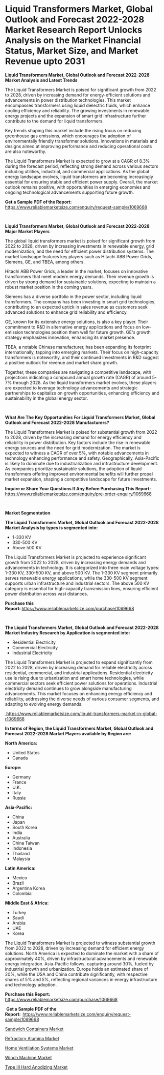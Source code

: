 <p><h1>Liquid Transformers Market, Global Outlook and Forecast 2022-2028 Market Research Report Unlocks Analysis on the Market Financial Status, Market Size, and Market Revenue upto 2031</h1></p><p><strong>Liquid Transformers Market, Global Outlook and Forecast 2022-2028 Market Analysis and Latest Trends</strong></p>
<p><p>The Liquid Transformers Market is poised for significant growth from 2022 to 2028, driven by increasing demand for energy-efficient solutions and advancements in power distribution technologies. This market encompasses transformers using liquid dielectric fluids, which enhance cooling efficiency and reliability. The growing investments in renewable energy projects and the expansion of smart grid infrastructure further contribute to the demand for liquid transformers.</p><p>Key trends shaping this market include the rising focus on reducing greenhouse gas emissions, which encourages the adoption of environmentally friendly transformer solutions. Innovations in materials and designs aimed at improving performance and reducing operational costs are also noteworthy. </p><p>The Liquid Transformers Market is expected to grow at a CAGR of 8.3% during the forecast period, reflecting strong demand across various sectors including utilities, industrial, and commercial applications. As the global energy landscape evolves, liquid transformers are becoming increasingly essential for ensuring stable and efficient power supply. Overall, the market outlook remains positive, with opportunities in emerging economies and ongoing technological advancements supporting future growth.</p></p>
<p><strong>Get a Sample PDF of the Report:&nbsp;</strong> <a href="https://www.reliablemarketsize.com/enquiry/request-sample/1069668">https://www.reliablemarketsize.com/enquiry/request-sample/1069668</a></p>
<p>&nbsp;</p>
<p><strong>Liquid Transformers Market, Global Outlook and Forecast 2022-2028 Major Market Players</strong></p>
<p><p>The global liquid transformers market is poised for significant growth from 2022 to 2028, driven by increasing investments in renewable energy, grid modernization, and the need for efficient power distribution systems. The market landscape features key players such as Hitachi ABB Power Grids, Siemens, GE, and TBEA, among others.</p><p>Hitachi ABB Power Grids, a leader in the market, focuses on innovative transformers that meet modern energy demands. Their revenue growth is driven by strong demand for sustainable solutions, expecting to maintain a robust market position in the coming years.</p><p>Siemens has a diverse portfolio in the power sector, including liquid transformers. The company has been investing in smart grid technologies, contributing to an expected uptick in sales revenue as customers seek advanced solutions to enhance grid reliability and efficiency.</p><p>GE, known for its extensive energy solutions, is also a key player. Their commitment to R&D in alternative energy applications and focus on low-emission technologies position them well for future growth. GE's growth strategy emphasizes innovation, enhancing its market presence.</p><p>TBEA, a notable Chinese manufacturer, has been expanding its footprint internationally, tapping into emerging markets. Their focus on high-capacity transformers is noteworthy, and their continued investments in R&D suggest a positive outlook for revenue and market share growth.</p><p>Together, these companies are navigating a competitive landscape, with projections indicating a compound annual growth rate (CAGR) of around 5-7% through 2028. As the liquid transformers market evolves, these players are expected to leverage technology advancements and strategic partnerships to capitalize on growth opportunities, enhancing efficiency and sustainability in the global energy sector.</p></p>
<p>&nbsp;</p>
<p><strong>What Are The Key Opportunities For Liquid Transformers Market, Global Outlook and Forecast 2022-2028 Manufacturers?</strong></p>
<p><p>The Liquid Transformers Market is poised for substantial growth from 2022 to 2028, driven by the increasing demand for energy efficiency and reliability in power distribution. Key factors include the rise in renewable energy sources and the need for grid modernization. The market is expected to witness a CAGR of over 5%, with notable advancements in technology enhancing performance and safety. Geographically, Asia-Pacific is likely to dominate due to industrialization and infrastructure development. As companies prioritize sustainable solutions, the adoption of liquid transformers offering improved environmental benefits will further propel market expansion, shaping a competitive landscape for future investments.</p></p>
<p><strong>Inquire or Share Your Questions If Any Before Purchasing This Report:</strong> <a href="https://www.reliablemarketsize.com/enquiry/pre-order-enquiry/1069668">https://www.reliablemarketsize.com/enquiry/pre-order-enquiry/1069668</a></p>
<p>&nbsp;</p>
<p><strong>Market Segmentation</strong></p>
<p><strong>The Liquid Transformers Market, Global Outlook and Forecast 2022-2028 Market Analysis by types is segmented into:</strong></p>
<p><ul><li>1-330 KV</li><li>330-500 KV</li><li>Above 500 KV</li></ul></p>
<p><p>The Liquid Transformers Market is projected to experience significant growth from 2022 to 2028, driven by increasing energy demands and advancements in technology. It is categorized into three main voltage types: 1-330 KV, 330-500 KV, and above 500 KV. The 1-330 KV segment primarily serves renewable energy applications, while the 330-500 KV segment supports urban infrastructure and industrial sectors. The above 500 KV category is essential for high-capacity transmission lines, ensuring efficient power distribution across vast distances.</p></p>
<p><strong>Purchase this Report:&nbsp;</strong><a href="https://www.reliablemarketsize.com/purchase/1069668">https://www.reliablemarketsize.com/purchase/1069668</a></p>
<p>&nbsp;</p>
<p><strong>The Liquid Transformers Market, Global Outlook and Forecast 2022-2028 Market Industry Research by Application is segmented into:</strong></p>
<p><ul><li>Residential Electricity</li><li>Commercial Electricity</li><li>Industrial Electricity</li></ul></p>
<p><p>The Liquid Transformers Market is projected to expand significantly from 2022 to 2028, driven by increasing demand for reliable electricity across residential, commercial, and industrial applications. Residential electricity use is rising due to urbanization and smart home technologies, while commercial sectors seek efficient power solutions for operations. Industrial electricity demand continues to grow alongside manufacturing advancements. This market focuses on enhancing energy efficiency and reliability, addressing the diverse needs of various consumer segments, and adapting to evolving energy demands.</p></p>
<p><a href="https://www.reliablemarketsize.com/liquid-transformers-market-in-global-r1069668">&nbsp;https://www.reliablemarketsize.com/liquid-transformers-market-in-global-r1069668</a></p>
<p><strong>In terms of Region, the Liquid Transformers Market, Global Outlook and Forecast 2022-2028 Market Players available by Region are:</strong></p>
<p>
    <p> <strong> North America: </strong>
        <ul>
            <li>United States</li>
            <li>Canada</li>
        </ul>
        </p> 
    <p> <strong> Europe: </strong>
        <ul>
            <li>Germany</li>
            <li>France</li>
            <li>U.K.</li>
            <li>Italy</li>
            <li>Russia</li>
        </ul>
        </p> 
    <p> <strong> Asia-Pacific: </strong>
        <ul>
            <li>China</li>
            <li>Japan</li>
            <li>South Korea</li>
            <li>India</li>
            <li>Australia</li>
            <li>China Taiwan</li>
            <li>Indonesia</li>
            <li>Thailand</li>
            <li>Malaysia</li>
        </ul>
        </p> 
    <p> <strong> Latin America: </strong>
        <ul>
            <li>Mexico</li>
            <li>Brazil</li>
            <li>Argentina Korea</li>
            <li>Colombia</li>
        </ul>
        </p> 
    <p> <strong> Middle East & Africa: </strong>
        <ul>
            <li>Turkey</li>
            <li>Saudi</li>
            <li>Arabia</li>
            <li>UAE</li>
            <li>Korea</li>
        </ul>
    </p>
    </p>
<p><p>The Liquid Transformers Market is projected to witness substantial growth from 2022 to 2028, driven by increasing demand for efficient energy solutions. North America is expected to dominate the market with a share of approximately 40%, driven by infrastructural advancements and renewable energy integration. Asia-Pacific follows, capturing around 30%, fueled by industrial growth and urbanization. Europe holds an estimated share of 20%, while the USA and China contribute significantly, with respective shares of 5% and 5%, reflecting regional variances in energy infrastructure and technology adoption.</p></p>
<p><strong>Purchase this Report: </strong><a href="https://www.reliablemarketsize.com/purchase/1069668">https://www.reliablemarketsize.com/purchase/1069668</a></p>
<p>&nbsp;<strong>Get a Sample PDF of the Report:&nbsp;&nbsp;</strong><a href="https://www.reliablemarketsize.com/enquiry/request-sample/1069668">https://www.reliablemarketsize.com/enquiry/request-sample/1069668</a></p>
<p><strong></strong></p>
<p><p><a href="https://medium.com/@laurenhowell65/what-is-sandwich-containers-market-4250d473ed28">Sandwich Containers Market</a></p><p><a href="https://issuu.com/reportprime-2/docs/refractory-alumina-market-size-2030_77e2d56266d1d3">Refractory Alumina Market</a></p><p><a href="https://www.linkedin.com/pulse/what-growth-opportunities-challenges-home-ventilation-systems-880lf?trackingId=YvQT3lHETAytG73Cxb561g%3D%3D">Home Ventilation Systems Market</a></p><p><a href="https://www.linkedin.com/pulse/booming-winch-machine-market-sector-analysis-growth-projections-vn5of?trackingId=gqInlaftTKS3JX0UezAfjQ%3D%3D">Winch Machine Market</a></p><p><a href="https://issuu.com/reportprime-2/docs/type-iii-hard-anodizing-market-size_09bc2021ff8dc8">Type III Hard Anodizing Market</a></p></p>